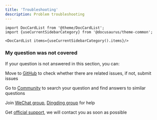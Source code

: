 ```yaml
---
title: 'Troubleshooting'
description: Problem troubleshooting
---
```



```mdx-code-block
import DocCardList from '@theme/DocCardList';
import {useCurrentSidebarCategory} from '@docusaurus/theme-common';

<DocCardList items={useCurrentSidebarCategory().items}/>
```

### My question was not covered

If your question is not answered in this section, you can:

Move to [GitHub](https://github.com/goodrain/rainbond/issues) to check whether there are related issues, if not, submit issues

Go to [Community](https://t.goodrain.com/) to search your question and find answers to similar questions

Join [WeChat group](/community/support#微信集), [Dingding group](/community/support#dingdinggroup) for help

Get [official support](https://p5yh4rek1e.feishu.cn/share/base/shrcn4dG9z5zvbZZWd1MFf6ILBg/), we will contact you as soon as possible
